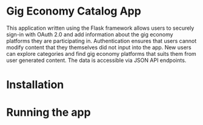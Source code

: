 
# Gig Economy Catalog App

This application written using the Flask framework allows users to securely sign-in with OAuth 2.0 and add information about the gig economy platforms they are participating in. Authentication ensures that users cannot modify content that they themselves did not input into the app. New users can explore categories and find gig economy platforms that suits them from user generated content. The data is accessible via JSON API endpoints. 

# Installation

# Running the app

